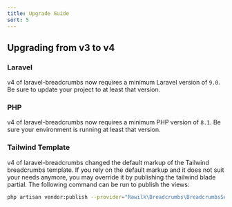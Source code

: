 ```yaml
---
title: Upgrade Guide
sort: 5
---
```


## Upgrading from v3 to v4

### Laravel
v4 of laravel-breadcrumbs now requires a minimum Laravel version of `9.0`. Be sure to update your project to at least that version.

### PHP
v4 of laravel-breadcrumbs now requires a minimum PHP version of `8.1`. Be sure your environment is running at least that version.

### Tailwind Template
v4 of laravel-breadcrumbs changed the default markup of the Tailwind breadcrumbs template. If you rely on the default markup and it does not suit your needs anymore, you may override it by publishing the tailwind blade partial. The following command can be run to publish the views:

```bash
php artisan vendor:publish --provider="Rawilk\Breadcrumbs\BreadcrumbsServiceProvider" --tag="views"
```
